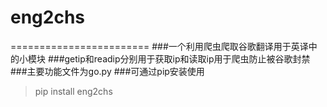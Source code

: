 # eng2chs
========================
###一个利用爬虫爬取谷歌翻译用于英译中的小模块
###getip和readip分别用于获取ip和读取ip用于爬虫防止被谷歌封禁
###主要功能文件为go.py
###可通过pip安装使用
>pip install eng2chs
